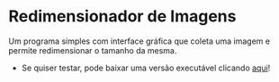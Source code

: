 # Redimensionador de Imagens
 Um programa simples com interface gráfica que coleta uma imagem e permite redimensionar o tamanho da mesma.
 - Se quiser testar, pode baixar uma versão executável clicando <a href="https://github.com/QueirozT/Redimensionador-de-Imagens/raw/main/Executavel/Redimensionador%20de%20Imagens.rar" target="_blank">aqui</a>!

